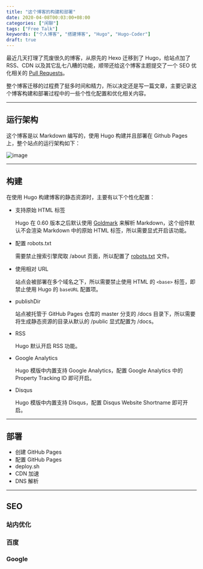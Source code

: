 ```yaml
---
title: "这个博客的构建和部署"
date: 2020-04-08T00:03:00+08:00
categories: ["闲聊"]
tags: ["Free Talk"]
keywords: ["个人博客", "搭建博客", "Hugo", "Hugo-Coder"]
draft: true
---
```


最近几天打理了荒废很久的博客，从原先的 Hexo 迁移到了 Hugo，给站点加了 RSS、CDN 以及其它乱七八糟的功能，顺带还给这个博客主题提交了一个 SEO 优化相关的 [Pull Requests](https://github.com/luizdepra/hugo-coder/pull/300)。<!--more-->

整个博客迁移的过程费了挺多时间和精力，所以决定还是写一篇文章，主要记录这个博客构建和部署过程中的一些个性化配置和优化相关内容。

---

## 运行架构

这个博客是以 Markdown 编写的，使用 Hugo 构建并且部署在 Github Pages 上，整个站点的运行架构如下：

![image](/images/这个博客的构建和部署/1.png)

---

## 构建

在使用 Hugo 构建博客的静态资源时，主要有以下个性化配置：

- 支持原始 HTML 标签

  Hugo 在 0.60 版本之后默认使用 [Goldmark](https://github.com/yuin/goldmark/) 来解析 Markdown，这个组件默认不会渲染 Markdown 中的原始 HTML 标签，所以需要显式开启该功能。

- 配置 robots.txt

  需要禁止搜索引擎爬取 /about 页面，所以配置了 [robots.txt](/robots.txt) 文件。

- 使用相对 URL

  站点会被部署在多个域名之下，所以需要禁止使用 HTML 的 `<base>` 标签，即禁止使用 Hugo 的 `baseURL` 配置项。

- publishDir

  站点被托管于 GitHub Pages 仓库的 master 分支的 /docs 目录下，所以需要将生成静态资源的目录从默认的 /public 显式配置为 /docs。

* RSS

  Hugo 默认开启 RSS 功能。

* Google Analytics

  Hugo 模版中内置支持 Google Analytics，配置 Google Analytics 中的 Property Tracking ID 即可开启。

* Disqus

  Hugo 模版中内置支持 Disqus，配置 Disqus Website Shortname 即可开启。

---

## 部署

- 创建 GitHub Pages
- 配置 GitHub Pages
- deploy.sh
- CDN 加速
- DNS 解析

---

## SEO

### 站内优化

### 百度

### Google
